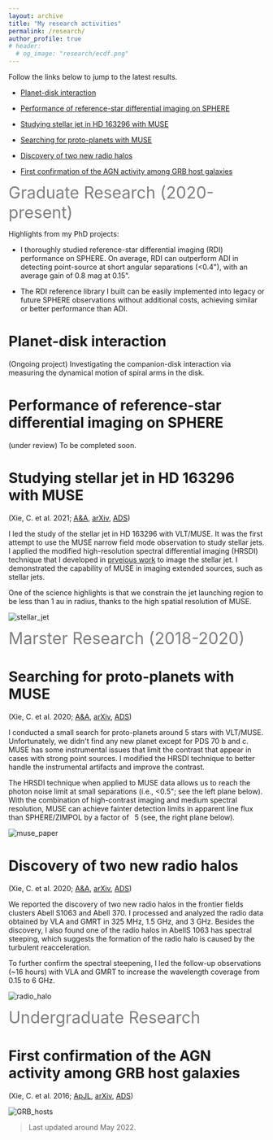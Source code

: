 ```yaml
---
layout: archive
title: "My research activities"
permalink: /research/
author_profile: true
# header:
  # og_image: "research/ecdf.png"
---
```


Follow the links below to jump to the latest results.

* [Planet-disk interaction](#planet-disk-interaction)


* [Performance of reference-star differential imaging on SPHERE](#performance-of-reference-star-differential-imaging-on-sphere)


* [Studying stellar jet in HD 163296 with MUSE](#studying-stellar-jet-in-hd-163296-with-muse)


* [Searching for proto-planets with MUSE](#searching-for-proto-planets-with-muse)


* [Discovery of two new radio halos](#discovery-of-two-new-radio-halos)


* [First confirmation of the AGN activity among GRB host galaxies](#first-confirmation-of-the-agn-activity-among-grb-host-galaxies)


<!-- * [Custom foo description](#foo) -->



<!-- <span style="color:gary">some *blue* text</span>. -->



<span style="color:gray"><font size="6">Graduate Research (2020-present)</font></span>

Highlights from my PhD projects:
* I thoroughly studied reference-star differential imaging (RDI) performance on SPHERE. On average, RDI can outperform ADI in detecting point-source at short angular separations (<0.4"), with an average gain of 0.8 mag at 0.15".

* The RDI reference library I built can be easily implemented into legacy or future SPHERE observations without additional costs, achieving similar or better performance than ADI.


# Planet-disk interaction 

(Ongoing project)
Investigating the companion-disk interaction via measuring the dynamical motion of spiral arms in the disk.


# Performance of reference-star differential imaging on SPHERE
(under review) To be completed soon.


# Studying stellar jet in HD 163296 with MUSE 
(Xie, C. et al. 2021; [A&A](https://www.aanda.org/articles/aa/pdf/2021/06/aa40602-21.pdf), [arXiv](https://arxiv.org/pdf/2106.01661.pdf), [ADS](https://ui.adsabs.harvard.edu/abs/2021A%26A...650L...6X/abstract))


I led the study of the stellar jet in HD 163296 with VLT/MUSE. It was the first attempt to use the MUSE narrow field mode observation to study stellar jets. I applied the modified high-resolution spectral differential imaging (HRSDI) technique that I developed in [prveious work](https://ui.adsabs.harvard.edu/abs/2020A%26A...644A.149X/abstract) to image the stellar jet. I demonstrated the capability of MUSE in imaging extended sources, such as stellar jets.

One of the science highlights is that we constrain the jet launching region to be less than 1 au in radius, thanks to the high spatial resolution of MUSE.

![stellar_jet](/Chen_Xie/images/research/SN_v_map_jet_paper.png)



 <!-- <font size="6">Marster Research (2018-2020)</font> -->
<span style="color:gray"><font size="6">Marster Research (2018-2020)</font></span>

# Searching for proto-planets with MUSE
(Xie, C. et al. 2020; [A&A](https://www.aanda.org/articles/aa/pdf/2020/12/aa38242-20.pdf), [arXiv](https://arxiv.org/pdf/2011.08043.pdf), [ADS](https://ui.adsabs.harvard.edu/abs/2020A%26A...644A.149X/abstract))

I conducted a small search for proto-planets around 5 stars with VLT/MUSE. Unfortunately, we didn't find any new planet except for PDS 70 b and c. MUSE has some instrumental issues that limit the contrast that appear in cases with strong point sources. I modified the HRSDI technique to better handle the instrumental artifacts and improve the contrast. 

The HRSDI technique when applied to MUSE data allows us to reach the photon noise limit at small separations (i.e., <0.5"; see the left plane below). With the combination of high-contrast imaging and medium spectral resolution, MUSE can achieve fainter detection limits in apparent line flux than SPHERE/ZIMPOL by a factor of  5 (see, the right plane below).

![muse_paper](/Chen_Xie/images/research/muse_paper.png)



# Discovery of two new radio halos
(Xie, C. et al. 2020; [A&A](https://www.aanda.org/articles/aa/pdf/2020/04/aa36953-19.pdf), [arXiv](https://arxiv.org/pdf/2001.04725.pdf), [ADS](https://ui.adsabs.harvard.edu/abs/2020A%26A...636A...3X/abstract))

We reported the discovery of two new radio halos in the frontier fields clusters Abell S1063 and Abell 370. I processed and analyzed the radio data obtained by VLA and GMRT in 325 MHz, 1.5 GHz, and 3 GHz. Besides the discovery, I also found one of the radio halos in AbellS 1063 has spectral steeping, which suggests the formation of the radio halo is caused by the turbulent reacceleration.

To further confirm the spectral steepening, I led the follow-up observations (~16 hours) with VLA and GMRT to increase the wavelength coverage from 0.15 to 6 GHz.

![radio_halo](/Chen_Xie/images/research/radio_halo_paper.png)




 <!-- <font size="6">Undergraduate Research</font> -->
<span style="color:gray"><font size="6">Undergraduate Research</font></span>

# First confirmation of the AGN activity among GRB host galaxies 
(Xie, C. et al. 2016; [ApJL](https://iopscience.iop.org/article/10.3847/2041-8205/824/2/L17/pdf), [arXiv](https://arxiv.org/pdf/1606.00140.pdf), [ADS](https://ui.adsabs.harvard.edu/abs/2016ApJ...824L..17X/abstract))

![GRB_hosts](/Chen_Xie/images/research/GRB_hosts.png)
 

<!-- # Foo -->





> Last updated around May 2022.